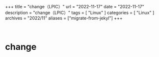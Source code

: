 +++
title = "change（LPIC）"
url = "2022-11-17"
date = "2022-11-17"
description = "change（LPIC）"
tags = [
  "Linux"
]
categories = [
  "Linux"
]
archives = "2022/11"
aliases = ["migrate-from-jekyl"]
+++

<br>

# change


